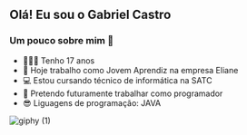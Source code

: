 ## Olá! Eu sou o Gabriel Castro

###  Um pouco sobre mim 👦
- 🙋🏻‍♂️ Tenho 17 anos
- 🔭 Hoje trabalho como Jovem Aprendiz na empresa Eliane
- 💻 Estou cursando técnico de informática na SATC
- 🧐 Pretendo futuramente trabalhar como programador
- 😎 Liguagens de programação: JAVA

![giphy (1)](https://user-images.githubusercontent.com/110572481/182738002-e046ab6b-075f-496d-8b63-6603609ba3c9.gif)

